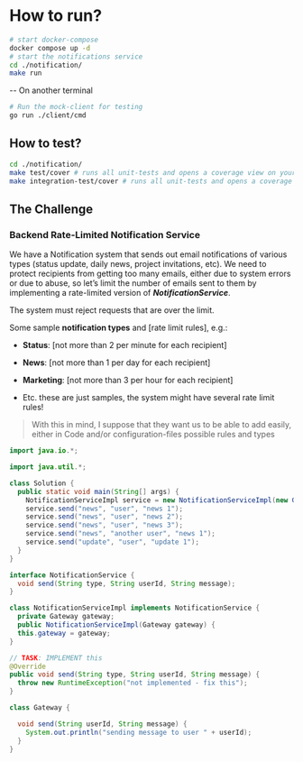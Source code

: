 # How to run?

```bash
# start docker-compose
docker compose up -d
# start the notifications service
cd ./notification/
make run
```

-- On another terminal

```bash
# Run the mock-client for testing
go run ./client/cmd
```

## How to test?

```bash
cd ./notification/
make test/cover # runs all unit-tests and opens a coverage view on your default browser
make integration-test/cover # runs all unit-tests and opens a coverage view on your default browser
```

## The Challenge

### Backend Rate-Limited Notification Service

We have a Notification system that sends out email notifications of various types
(status update, daily news, project invitations, etc). We need to protect
recipients from getting too many emails, either due to system errors or due to
abuse, so let’s limit the number of emails sent to them by implementing a
rate-limited version of **_NotificationService_**.

The system must reject requests that are over the limit.

Some sample **notification types** and [rate limit rules], e.g.:

- **Status**: [not more than 2 per minute for each recipient]

- **News**: [not more than 1 per day for each recipient]

- **Marketing**: [not more than 3 per hour for each recipient]

- Etc. these are just samples, the system might have several rate limit rules!

> With this in mind, I suppose that they want us to be able to add easily,
> either in Code and/or configuration-files possible rules and types

```java
import java.io.*;

import java.util.*;

class Solution {
  public static void main(String[] args) {
    NotificationServiceImpl service = new NotificationServiceImpl(new Gateway());
    service.send("news", "user", "news 1");
    service.send("news", "user", "news 2");
    service.send("news", "user", "news 3");
    service.send("news", "another user", "news 1");
    service.send("update", "user", "update 1");
  }
}

interface NotificationService {
  void send(String type, String userId, String message);
}

class NotificationServiceImpl implements NotificationService {
  private Gateway gateway;
  public NotificationServiceImpl(Gateway gateway) {
  this.gateway = gateway;
}

// TASK: IMPLEMENT this
@Override
public void send(String type, String userId, String message) {
  throw new RuntimeException("not implemented - fix this");
}

class Gateway {

  void send(String userId, String message) {
    System.out.println("sending message to user " + userId);
  }
}
```
